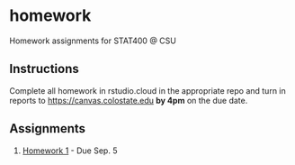 # homework

Homework assignments for STAT400 @ CSU

## Instructions

Complete all homework in rstudio.cloud in the appropriate repo and turn in reports to https://canvas.colostate.edu **by 4pm** on the due date.

## Assignments

1. [Homework 1](https://github.com/stat400-csu/hw-1/) - Due Sep. 5
